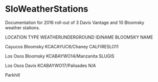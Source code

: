 # SloWeatherStations
Documentation for 2016 roll-out of 3 Davis Vantage and 10 Bloomsky weather stations.

LOCATION          TYPE              WEATHERUNDERGROUND ID/NAME        BLOOMSKY NAME


Cayucos           Bloomsky          KCACAYUC6/Chaney                  CALFIRESLO11

Los Osos          Bloomsky          KCABAYWO14/Manzanita              SLUGIS

Los Osos          Davis             KCABAYWO17/Palisades              N/A

Parkhill    
